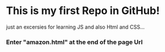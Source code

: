 # This is my first Repo in GitHub!
just an excersies for learning JS and also Html and CSS...

### Enter "amazon.html" at the end of the page Url
